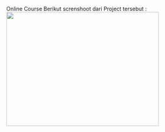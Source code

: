 Online Course
Berikut screnshoot dari Project tersebut :
<br>
<img src="https://asset.kompas.com/crops/MDKtGB-Qbs2L0FBC7bOlWcb5VeY=/65x65:865x599/1200x800/data/photo/2017/06/28/1265845835.jpg" width="400" height="300">
